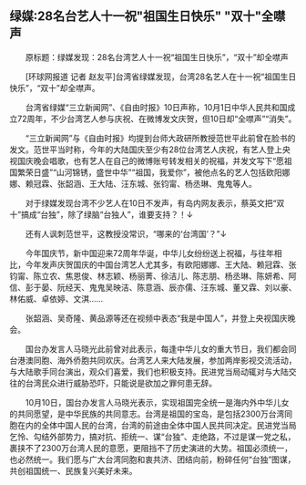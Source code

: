 ## 绿媒:28名台艺人十一祝"祖国生日快乐" "双十"全噤声
　　原标题：绿媒发现：28名台湾艺人十一祝“祖国生日快乐”，“双十”却全噤声

　　[环球网报道 记者 赵友平]台湾省绿媒发现，台湾28名艺人在十一祝“祖国生日快乐”，“双十”却全噤声。

　　台湾省绿媒“三立新闻网”、《自由时报》10日声称，10月1日中华人民共和国成立72周年，不少台湾艺人参与庆祝、在微博发文庆贺，但10日却“全噤声”“消失”。

　　“三立新闻网”与《自由时报》均提到台师大政研所教授范世平此前曾在脸书的发文。范世平当时称，今年的大陆国庆至少有28位台湾艺人庆祝，有艺人登上央视国庆晚会唱歌，也有艺人在自己的微博账号转发相关的祝福，并发文写下“愿祖国繁荣日盛”“山河锦锈，盛世中华”“祖国，我爱你”，被他点名的艺人包括欧阳娜娜、赖冠霖、张韶涵、王大陆、汪东城、张钧甯、杨丞琳、鬼鬼等人。

　　对于绿媒发现台湾不少艺人在10日不发声，有岛内网友表示，蔡英文把“双十”搞成“台独”，除了绿脑“台独人”，谁要支持？！↓

　　还有人讽刺范世平，这教授没常识，“哪来的‘台湾国’？”↓

　　今年国庆节，新中国迎来72周年华诞，中华儿女纷纷送上祝福，与往年相比，今年发声庆贺国庆的中国台湾艺人尤其多，有欧阳娜娜、王大陆、赖冠霖、张钧甯、陈立农、焦恩俊、林志颖、杨丽菁、徐洁儿、陈志朋、杨丞琳、陈妍希、阿信、彭于晏、阮经天、鬼鬼吴映洁、陈意涵、辰亦儒、汪东城、董又霖、刘以豪、林佑威、卓依婷、文淇……

　　张韶涵、吴奇隆、黄品源等还在视频中表态“我是中国人”，并登上央视国庆晚会。

　　国台办发言人马晓光此前曾对此表示，每逢中华儿女的重大节日，我们都会同台港澳同胞、海外侨胞共同欢庆。台湾艺人来大陆发展，参加两岸影视交流活动，与大陆歌手同台演出，观众们喜爱，我们也积极支持。民进党当局动辄对与大陆交往的台湾民众进行威胁恐吓，只能说是欲加之罪何患无辞。

　　10月10日，国台办发言人马晓光表示，实现祖国完全统一是海内外中华儿女的共同愿望，是中华民族的共同意志。台湾是祖国的宝岛，是包括2300万台湾同胞在内的全体中国人民的台湾，台湾的前途由全体中国人民共同决定。民进党当局乞怜、勾结外部势力，搞对抗、拒统一、谋“台独”、走绝路，不过是谋一党之私，裹挟不了2300万台湾人民的意愿，更阻挡不了历史演进的大势。祖国必须统一，也必然统一。我们愿与广大台湾同胞和衷共济、团结向前，粉碎任何“台独”图谋，共创祖国统一、民族复兴美好未来。

